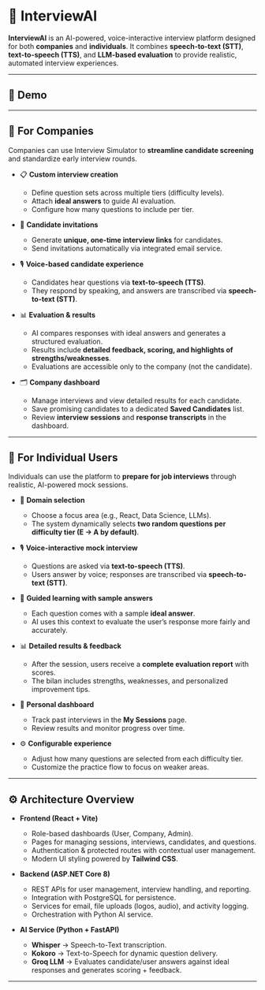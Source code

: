 # 🎤 InterviewAI

**InterviewAI** is an AI-powered, voice-interactive interview platform designed for both **companies** and **individuals**. It combines **speech-to-text (STT)**, **text-to-speech (TTS)**, and **LLM-based evaluation** to provide realistic, automated interview experiences.

---

## 🎥 Demo


---

## 🏢 For Companies

Companies can use Interview Simulator to **streamline candidate screening** and standardize early interview rounds.  

- 📋 **Custom interview creation**  
  - Define question sets across multiple tiers (difficulty levels).  
  - Attach **ideal answers** to guide AI evaluation.  
  - Configure how many questions to include per tier.  

- 🔗 **Candidate invitations**  
  - Generate **unique, one-time interview links** for candidates.  
  - Send invitations automatically via integrated email service.  

- 🎙️ **Voice-based candidate experience**  
  - Candidates hear questions via **text-to-speech (TTS)**.  
  - They respond by speaking, and answers are transcribed via **speech-to-text (STT)**.  

- 📊 **Evaluation & results**  
  - AI compares responses with ideal answers and generates a structured evaluation.  
  - Results include **detailed feedback, scoring, and highlights of strengths/weaknesses**.  
  - Evaluations are accessible only to the company (not the candidate).  

- 🗂️ **Company dashboard**  
  - Manage interviews and view detailed results for each candidate.  
  - Save promising candidates to a dedicated **Saved Candidates** list.  
  - Review **interview sessions** and **response transcripts** in the dashboard.  


---

## 👤 For Individual Users

Individuals can use the platform to **prepare for job interviews** through realistic, AI-powered mock sessions.  

- 🎯 **Domain selection**  
  - Choose a focus area (e.g., React, Data Science, LLMs).  
  - The system dynamically selects **two random questions per difficulty tier (E → A by default)**.  

- 🎙️ **Voice-interactive mock interview**  
  - Questions are asked via **text-to-speech (TTS)**.  
  - Users answer by voice; responses are transcribed via **speech-to-text (STT)**.  

- 📖 **Guided learning with sample answers**  
  - Each question comes with a sample **ideal answer**.  
  - AI uses this context to evaluate the user’s response more fairly and accurately.  

- 📊 **Detailed results & feedback**  
  - After the session, users receive a **complete evaluation report** with scores.  
  - The bilan includes strengths, weaknesses, and personalized improvement tips.  

- 📁 **Personal dashboard**  
  - Track past interviews in the **My Sessions** page.  
  - Review results and monitor progress over time.  

- ⚙️ **Configurable experience**  
  - Adjust how many questions are selected from each difficulty tier.  
  - Customize the practice flow to focus on weaker areas.  

---


## ⚙️ Architecture Overview

- **Frontend (React + Vite)**  
  - Role-based dashboards (User, Company, Admin).  
  - Pages for managing sessions, interviews, candidates, and questions.  
  - Authentication & protected routes with contextual user management.
  - Modern UI styling powered by **Tailwind CSS**.

- **Backend (ASP.NET Core 8)**  
  - REST APIs for user management, interview handling, and reporting.  
  - Integration with PostgreSQL for persistence.  
  - Services for email, file uploads (logos, audio), and activity logging.  
  - Orchestration with Python AI service.  

- **AI Service (Python + FastAPI)**  
  - **Whisper** → Speech-to-Text transcription.  
  - **Kokoro** → Text-to-Speech for dynamic question delivery.  
  - **Groq LLM** → Evaluates candidate/user answers against ideal responses and generates scoring + feedback.  

---
